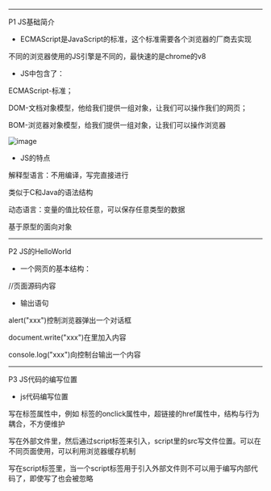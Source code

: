 -------
P1 JS基础简介

* ECMAScript是JavaScript的标准，这个标准需要各个浏览器的厂商去实现

不同的浏览器使用的JS引擎是不同的，最快速的是chrome的v8

* JS中包含了：

ECMAScript-标准；

DOM-文档对象模型，他给我们提供一组对象，让我们可以操作我们的网页；

BOM-浏览器对象模型，给我们提供一组对象，让我们可以操作浏览器

![image](https://user-images.githubusercontent.com/55564937/127607564-2b595049-fd4d-4870-bc3f-31dbb38eccfc.png)

* JS的特点

解释型语言：不用编译，写完直接进行

类似于C和Java的语法结构

动态语言：变量的值比较任意，可以保存任意类型的数据

基于原型的面向对象

-------
P2 JS的HelloWorld

* 一个网页的基本结构：

<!DOCTYPE html>
<html>
  <head>
    <meta charset="UTF-8">
    <title></title>
  </head>
  <body>
    //页面源码内容
  </body>
</html>

* 输出语句

alert("xxx")控制浏览器弹出一个对话框
  
document.write("xxx")在<body>里加入内容
  
console.log("xxx")向控制台输出一个内容
  
-------
P3 JS代码的编写位置
  
* js代码编写位置

写在标签属性中，例如 标签的onclick属性中，超链接的href属性中，结构与行为耦合，不方便维护
  
写在外部文件里，然后通过script标签来引入，script里的src写文件位置。可以在不同页面使用，可以利用浏览器缓存机制
  
写在script标签里，当一个script标签用于引入外部文件则不可以用于编写内部代码了，即使写了也会被忽略


